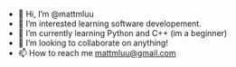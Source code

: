 - 👋 Hi, I’m @mattmluu
- 👀 I’m interested learning software developement.
- 🌱 I’m currently learning Python and C++ (im a beginner)
- 💞️ I’m looking to collaborate on anything!
- 📫 How to reach me mattmluu@gmail.com

<!---
mattmluu/mattmluu is a ✨ special ✨ repository because its `README.md` (this file) appears on your GitHub profile.
You can click the Preview link to take a look at your changes.
--->
